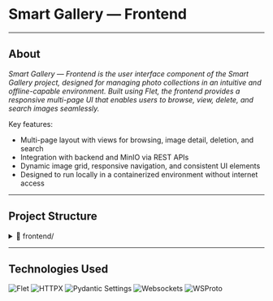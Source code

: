 # Smart Gallery — Frontend

___
## About
*Smart Gallery — Frontend is the user interface component of the Smart Gallery project, designed for managing photo collections in an intuitive and offline-capable environment. Built using Flet, the frontend provides a responsive multi-page UI that enables users to browse, view, delete, and search images seamlessly.*

Key features:
- Multi-page layout with views for browsing, image detail, deletion, and search  
- Integration with backend and MinIO via REST APIs  
- Dynamic image grid, responsive navigation, and consistent UI elements  
- Designed to run locally in a containerized environment without internet access  

___
## Project Structure

<details>
  <summary>📂 frontend/</summary>
  <ul>
    <li>📄 <code>.dockerignore</code> — Files and folders excluded from Docker build context</li>
    <li>📄 <code>Dockerfile</code> — Instructions for building the frontend Docker image</li>
    <li>📄 <code>requirements.txt</code> — Python dependencies for the frontend</li>
    <details>
      <summary>📂 app/</summary>
      <ul>
        <li>📄 <code>main.py</code> — Entry point of the Flet-based UI application</li>
        <li>📄 <code>config.py</code> — Application configuration and constants</li>
        <li>📄 <code>routes.py</code> — Route management for page navigation</li>
        <details>
          <summary>📂 api/</summary>
          <ul>
            <li>📄 <code>__init__.py</code> — Marks the API module</li>
            <li>📄 <code>images_api.py</code> — API calls for bulk image operations</li>
            <li>📄 <code>image_api.py</code> — API calls for single image operations</li>
          </ul>
        </details>
        <details>
          <summary>📂 data/</summary>
          <ul>
            <li>📄 <code>__init__.py</code> — Marks the data module</li>
            <li>📄 <code>image_data.py</code> — Data structures and image-related logic</li>
          </ul>
        </details>
        <details>
          <summary>📂 views/</summary>
          <ul>
            <li>📄 <code>__init__.py</code> — Marks the views module</li>
            <li>📄 <code>base_view.py</code> — Base class for all views with shared logic</li>
            <li>📄 <code>home_view.py</code> — Home page layout with image grid</li>
            <li>📄 <code>images_view.py</code> — View for multiple images</li>
            <li>📄 <code>image_view.py</code> — View for a single image</li>
            <li>📄 <code>delete_images_view.py</code> — View for selecting and deleting images</li>
            <li>📄 <code>search_images_view.py</code> — View for searching images by text</li>
            <details>
              <summary>📂 mixins/</summary>
              <ul>
                <li>📄 <code>__init__.py</code> — Marks the mixins module</li>
                <li>📄 <code>app_bar_mixin.py</code> — Mixin for top app bar UI</li>
                <li>📄 <code>grid_mixin.py</code> — Mixin for image grid layout</li>
                <li>📄 <code>nav_bar_mixin.py</code> — Mixin for navigation bar UI</li>
              </ul>
            </details>
          </ul>
        </details>
      </ul>
    </details>
  </ul>
</details>


___
## Technologies Used
![Flet](https://img.shields.io/badge/Flet-UI_Framework-007ACC) ![HTTPX](https://img.shields.io/badge/HTTP-Client-0E8AC8) ![Pydantic Settings](https://img.shields.io/badge/Settings-Config-4B8BBE) ![Websockets](https://img.shields.io/badge/Realtime-Websockets-FFA500) ![WSProto](https://img.shields.io/badge/Protocol-WSProto-6A5ACD)